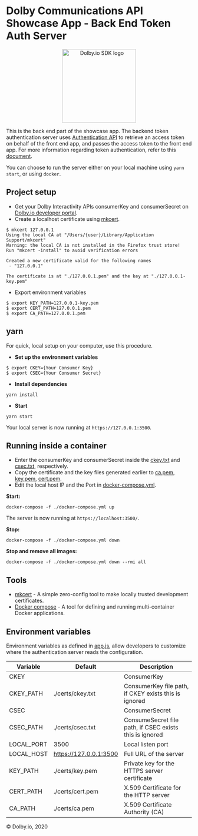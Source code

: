 Dolby Communications API Showcase App - Back End Token Auth Server
=====================

<p align="center">
<img src="https://avatars.githubusercontent.com/u/18720732?s=400&u=45d941e2da8503d7e226d1b868accdc132327652" alt="Dolby.io SDK logo" title="Dolby.io logo" width="200"/>
</p>

This is the back end part of the showcase app. The backend token authentication server uses [Authentication API](https://dolby.io/developers/interactivity-apis/rest-apis/authentication#operation/postOAuthToken) to retrieve an access token on behalf of the front end app, and passes the access token to the front end app. For more information regarding token authentication, refer to this [document](https://dolby.io/developers/interactivity-apis/client-sdk/initializing).

You can choose to run the server either on your local machine using `yarn start`, or using `docker`.

## Project setup

- Get your Dolby Interactivity APIs consumerKey and consumerSecret on [Dolby.io developer portal](https://dolby.io/developers/interactivity-apis/client-sdk/initializing).
- Create a localhost certificate using [mkcert](https://github.com/FiloSottile/mkcert).
```
$ mkcert 127.0.0.1
Using the local CA at "/Users/{user}/Library/Application Support/mkcert" 
Warning: the local CA is not installed in the Firefox trust store! 
Run "mkcert -install" to avoid verification errors 

Created a new certificate valid for the following names 
 - "127.0.0.1"

The certificate is at "./127.0.0.1.pem" and the key at "./127.0.0.1-key.pem"

```
- Export environment variables
```
$ export KEY_PATH=127.0.0.1-key.pem 
$ export CERT_PATH=127.0.0.1.pem 
$ export CA_PATH=127.0.0.1.pem
```
## yarn
 For quick, local setup on your computer, use this procedure.
 - **Set up the environment variables**
 ```
$ export CKEY={Your Consumer Key}
$ export CSEC={Your Consumer Secret}
 ```
 - **Install dependencies**
 ```
 yarn install
 ```
 - **Start**
 ```
 yarn start
 ```
 Your local server is now running at `https://127.0.0.1:3500`.

## Running inside a container

 - Enter the consumerKey and consumerSecret inside the [ckey.txt](./certs/ckey.txt) and [csec.txt](./certs/csec.txt), respectively.
 - Copy the certificate and the key files generated earlier to [ca.pem](./certs/ca.pem), [key.pem](./certs/key.pem), [cert.pem](./certs/cert.pem).
 - Edit the local host IP and the Port in [docker-compose.yml](./docker-compose.yml).

**Start:**

`docker-compose -f ./docker-compose.yml up`

The server is now running at `https://localhost:3500/`.

**Stop:**

`docker-compose -f ./docker-compose.yml down`

**Stop and remove all images:**

`docker-compose -f ./docker-compose.yml down --rmi all`

## Tools
  * [mkcert](https://github.com/FiloSottile/mkcert) - A simple zero-config tool to make locally trusted development certificates.
  * [Docker compose](https://docs.docker.com/compose/) - A tool for defining and running multi-container Docker applications.

## Environment variables

Environment variables as defined in [app.js](src/app.js), allow developers to customize where the authentication server reads the configuration.

| Variable   | Default  | Description     |
|----------  | -------- | --------    |
| CKEY       |      | ConsumerKey |
| CKEY_PATH  | ./certs/ckey.txt | ConsumerKey file path, if CKEY exists this is ignored | 
| CSEC       |      | ConsumerSecret|
| CSEC_PATH  | ./certs/csec.txt | ConsumeSecret file path, if CSEC exists this is ignored| 
| LOCAL_PORT | 3500 | Local listen port | 
| LOCAL_HOST | https://127.0.0.1:3500 | Full URL of the server|
| KEY_PATH | ./certs/key.pem | Private key for the HTTPS server certificate|
| CERT_PATH | ./certs/cert.pem | X.509 Certificate for the HTTP server|
| CA_PATH | ./certs/ca.pem | X.509 Certificate Authority (CA)|

© Dolby.io, 2020
